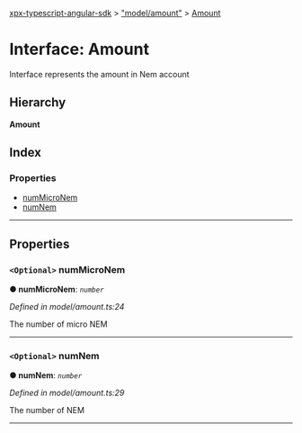 [xpx-typescript-angular-sdk](../README.md) > ["model/amount"](../modules/_model_amount_.md) > [Amount](../interfaces/_model_amount_.amount.md)

# Interface: Amount

Interface represents the amount in Nem account

## Hierarchy

**Amount**

## Index

### Properties

* [numMicroNem](_model_amount_.amount.md#nummicronem)
* [numNem](_model_amount_.amount.md#numnem)

---

## Properties

<a id="nummicronem"></a>

### `<Optional>` numMicroNem

**● numMicroNem**: *`number`*

*Defined in model/amount.ts:24*

The number of micro NEM

___
<a id="numnem"></a>

### `<Optional>` numNem

**● numNem**: *`number`*

*Defined in model/amount.ts:29*

The number of NEM

___

